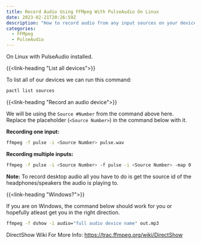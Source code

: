 ```yaml
---
title: Record Audio Using FFMpeg With PulseAudio On Linux
date: 2023-02-21T20:26:59Z
description: "How to record audio from any input sources on your device with FFMpeg utilizing PulseAudio on Linux."
categories:
  - FFMpeg
  - PulseAudio
---
```


On Linux with PulseAudio installed.

{{<link-heading "List all devices">}}

To list all of our devices we can run this command:

```bash
pactl list sources
```

{{<link-heading "Record an audio device">}}

We will be using the `Source #Number` from the command above here. Replace the placeholder (`<Source Number>`) in the command below with it.

**Recording one input:**

```bash
ffmpeg -f pulse -i <Source Number> pulse.wav
```

**Recording multiple inputs:**

```bash
ffmpeg -f pulse -i <Source Number> -f pulse -i <Source Number> -map 0 -map 1 pulse.mp4
```

**Note:** To record desktop audio all you have to do is get the source id of the headphones/speakers the audio is playing to.

{{<link-heading "Windows?">}}

If you are on Windows, the command below should work for you or hopefully atleast get you in the right direction.

```bash
ffmpeg -f dshow -i audio="full audio device name" out.mp3
```

DirectShow Wiki For More Info: https://trac.ffmpeg.org/wiki/DirectShow
